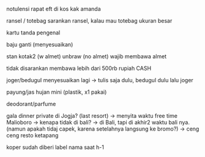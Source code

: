 
notulensi rapat eft di kos kak amanda

ransel / totebag 
sarankan ransel, kalau mau totebag ukuran besar

kartu tanda pengenal 

baju ganti (menyesuaikan)

stan kotak2 (w almet)
unbraw (no almet)
wajib membawa almet

tidak disarankan membawa lebih dari 500rb rupiah CASH

joger/bedugul
menyesuaikan lagi
-> tulis saja dulu, bedugul dulu lalu joger

payung/jas hujan mini (plastik, x1 pakai)

deodorant/parfume

gala dinner private di Jogja? (last resort)
-> menyita waktu free time Malioboro
-> kenapa tidak di bali?
-> di Bali, tapi di akhir2 waktu bali nya. (namun apakah tidaj capek, karena setelahnya langsung ke bromo?)
-> ceng ceng resto ketapang

koper sudah diberi label nama saat h-1